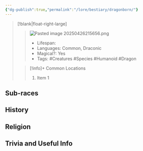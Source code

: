 ```yaml
---
{"dg-publish":true,"permalink":"/lore/bestiary/dragonborn/"}
---
```


>[!blank|float-right-large]
>>![Pasted image 20250426215656.png](/img/user/z_Assets/Pasted%20image%2020250426215656.png)
>>- Lifespan:
>>- Languages: Common, Draconic
>>- Magical?: Yes
>>- Tags: #Creatures #Species #Humanoid #Dragon
>
>>[!info]+ Common Locations
>>1. Item 1


## Sub-races

## History

## Religion

## Trivia and Useful Info
